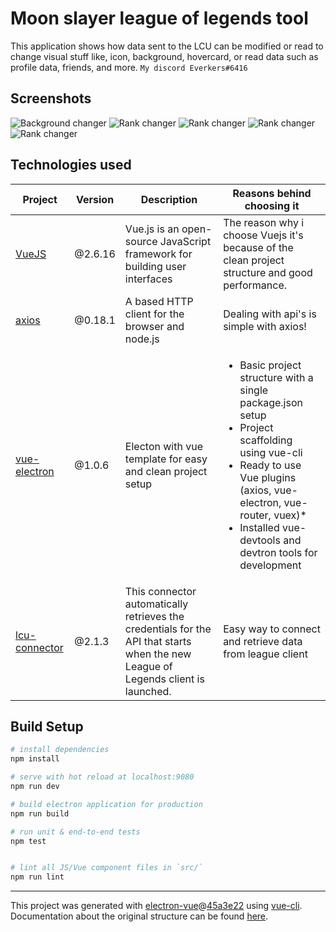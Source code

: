 # Moon slayer league of legends tool
This application shows how data sent to the LCU can be modified or read to change visual stuff like, icon, background, hovercard, or read data such as profile data, friends, and more.
``My discord Everkers#6416``
## Screenshots
![Background changer](https://i.ibb.co/L9Mc7rG/1.png)
![Rank changer](https://i.ibb.co/jwmkzHB/Screenshot-2020-10-20-223149.png)
![Rank changer](https://i.ibb.co/0fQT1hy/Screenshot-2020-10-20-223234.png)
![Rank changer](https://i.ibb.co/h1HDhsh/Screenshot-2020-10-20-223303.png)
![Rank changer](https://i.ibb.co/MfwSyF4/Screenshot-2020-10-20-223328.png)

## Technologies used
<table>
  <thead>
    <tr>
      <th>Project</th>
      <th>Version</th>
      <th>Description</th>
      <th>Reasons behind choosing it</th>
    </tr>
  </thead>
  <tbody>
   <tr>
      <td>
        <a href="https://github.com/vuejs/vue">VueJS</a>
      </td>
      <td>
        @2.6.16
      </td>
      <td>
       Vue.js is an open-source JavaScript framework for building user interfaces
      </td>
       <td>
        The reason why i choose Vuejs it's because of the clean project structure and good performance.
      </td>
    </tr>
    <tr>
      <td>
        <a href="https://github.com/axios/axios">axios</a>
      </td>
      <td>
        @0.18.1
      </td>
      <td>
       A based HTTP client for the browser and node.js
      </td>
       <td>
        Dealing with api's is simple with axios!
      </td>
    </tr>
     <tr>
      <td>
        <a href="https://github.com/SimulatedGREG/electron-vue">vue-electron</a>
      </td>
      <td>
        @1.0.6
      </td>
      <td>
        Electon with vue template for easy and clean project setup
      </td>
       <td>
        <ul>
          <li>        Basic project structure with a single package.json setup</li>
          <li>Project scaffolding using vue-cli</li>
                    <li>Ready to use Vue plugins (axios, vue-electron, vue-router, vuex)*
</li>
          <li>Installed vue-devtools and devtron tools for development
</li>
        </ul>
      </td>
    </tr>
        <tr>
      <td>
        <a href="https://github.com/Pupix/lcu-connector">lcu-connector</a>
      </td>
      <td>
        @2.1.3
      </td>
      <td>
This connector automatically retrieves the credentials for the API that starts when the new League of Legends client is launched.      </td>
       <td>
        Easy way to connect and retrieve data from league client
      </td>
    </tr>
  </tbody>
</table>


## Build Setup

``` bash
# install dependencies
npm install

# serve with hot reload at localhost:9080
npm run dev

# build electron application for production
npm run build

# run unit & end-to-end tests
npm test


# lint all JS/Vue component files in `src/`
npm run lint

```

---

This project was generated with [electron-vue](https://github.com/SimulatedGREG/electron-vue)@[45a3e22](https://github.com/SimulatedGREG/electron-vue/tree/45a3e224e7bb8fc71909021ccfdcfec0f461f634) using [vue-cli](https://github.com/vuejs/vue-cli). Documentation about the original structure can be found [here](https://simulatedgreg.gitbooks.io/electron-vue/content/index.html).
